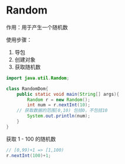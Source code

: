 # Random 

作用：用于产生一个随机数

使用步骤：

1. 导包
2. 创建对象
3. 获取随机数

```java
import java.util.Random;

class RandomDom{
	public static void main(String[] args){
		Random r = new Random();
		int num = r.nextInt(10);
    // 获取数据的范围[0,10) 包括0，不包括10
		System.out.println(num);
	}
}
```

获取 1 - 100 的随机数

```java
// [0,99)+1 => [1,100)
r.nextInt(100)+1;
```

